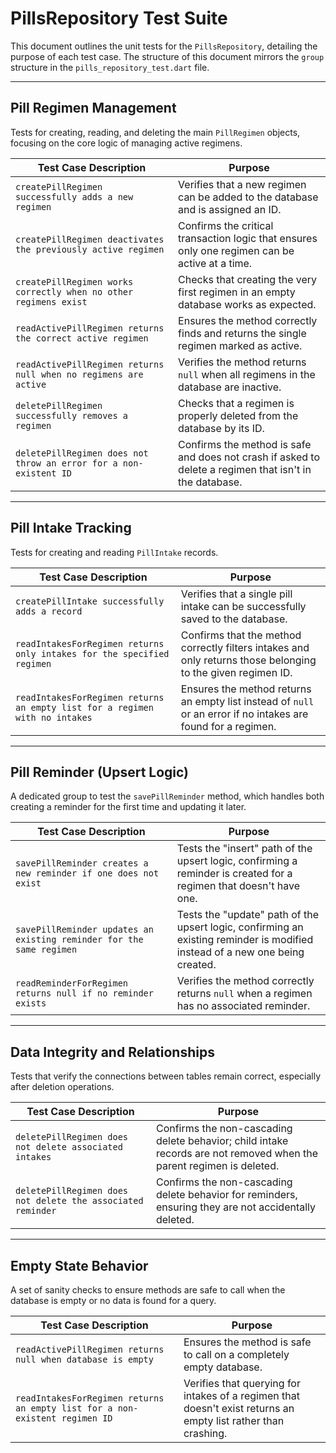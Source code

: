 # PillsRepository Test Suite

This document outlines the unit tests for the `PillsRepository`, detailing the purpose of each test case. The structure of this document mirrors the `group` structure in the `pills_repository_test.dart` file.

---
## Pill Regimen Management
Tests for creating, reading, and deleting the main `PillRegimen` objects, focusing on the core logic of managing active regimens.

| Test Case Description | Purpose |
|---|---|
| `createPillRegimen successfully adds a new regimen` | Verifies that a new regimen can be added to the database and is assigned an ID. |
| `createPillRegimen deactivates the previously active regimen` | Confirms the critical transaction logic that ensures only one regimen can be active at a time. |
| `createPillRegimen works correctly when no other regimens exist` | Checks that creating the very first regimen in an empty database works as expected. |
| `readActivePillRegimen returns the correct active regimen` | Ensures the method correctly finds and returns the single regimen marked as active. |
| `readActivePillRegimen returns null when no regimens are active` | Verifies the method returns `null` when all regimens in the database are inactive. |
| `deletePillRegimen successfully removes a regimen` | Checks that a regimen is properly deleted from the database by its ID. |
| `deletePillRegimen does not throw an error for a non-existent ID` | Confirms the method is safe and does not crash if asked to delete a regimen that isn't in the database. |

---
## Pill Intake Tracking
Tests for creating and reading `PillIntake` records.

| Test Case Description | Purpose |
|---|---|
| `createPillIntake successfully adds a record` | Verifies that a single pill intake can be successfully saved to the database. |
| `readIntakesForRegimen returns only intakes for the specified regimen` | Confirms that the method correctly filters intakes and only returns those belonging to the given regimen ID. |
| `readIntakesForRegimen returns an empty list for a regimen with no intakes` | Ensures the method returns an empty list instead of `null` or an error if no intakes are found for a regimen. |

---
## Pill Reminder (Upsert Logic)
A dedicated group to test the `savePillReminder` method, which handles both creating a reminder for the first time and updating it later.

| Test Case Description | Purpose |
|---|---|
| `savePillReminder creates a new reminder if one does not exist` | Tests the "insert" path of the upsert logic, confirming a reminder is created for a regimen that doesn't have one. |
| `savePillReminder updates an existing reminder for the same regimen` | Tests the "update" path of the upsert logic, confirming an existing reminder is modified instead of a new one being created. |
| `readReminderForRegimen returns null if no reminder exists` | Verifies the method correctly returns `null` when a regimen has no associated reminder. |

---
## Data Integrity and Relationships
Tests that verify the connections between tables remain correct, especially after deletion operations.

| Test Case Description | Purpose |
|---|---|
| `deletePillRegimen does not delete associated intakes` | Confirms the non-cascading delete behavior; child intake records are not removed when the parent regimen is deleted. |
| `deletePillRegimen does not delete the associated reminder` | Confirms the non-cascading delete behavior for reminders, ensuring they are not accidentally deleted. |

---
## Empty State Behavior
A set of sanity checks to ensure methods are safe to call when the database is empty or no data is found for a query.

| Test Case Description | Purpose |
|---|---|
| `readActivePillRegimen returns null when database is empty` | Ensures the method is safe to call on a completely empty database. |
| `readIntakesForRegimen returns an empty list for a non-existent regimen ID` | Verifies that querying for intakes of a regimen that doesn't exist returns an empty list rather than crashing. |